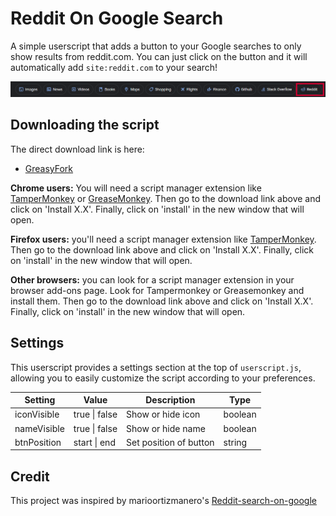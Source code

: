 # Reddit On Google Search

A simple userscript that adds a button to your Google searches to only show results from reddit.com. You can just click on the button and it will automatically add `site:reddit.com` to your search!

![Img](screenshot.png)

## Downloading the script

The direct download link is here:

- [GreasyFork](https://greasyfork.org/en/scripts/462356-reddit-on-google-search)

**Chrome users:** You will need a script manager extension like [TamperMonkey](https://addons.mozilla.org/en-US/firefox/addon/tampermonkey/) or [GreaseMonkey](https://addons.mozilla.org/en-US/firefox/addon/greasemonkey/). Then go to the download link above and click on 'Install X.X'. Finally, click on 'install' in the new window that will open.

**Firefox users:** you'll need a script manager extension like [TamperMonkey](https://chrome.google.com/webstore/detail/tampermonkey/dhdgffkkebhmkfjojejmpbldmpobfkfo?hl=en). Then go to the download link above and click on 'Install X.X'. Finally, click on 'install' in the new window that will open.

**Other browsers:** you can look for a script manager extension in your browser add-ons page. Look for Tampermonkey or Greasemonkey and install them. Then go to the download link above and click on 'Install X.X'. Finally, click on 'install' in the new window that will open.

## Settings

This userscript provides a settings section at the top of `userscript.js`, allowing you to easily customize the script according to your preferences.

| Setting | Value | Description | Type |  
|---|---|---|---|
| iconVisible | true \| false | Show or hide icon | boolean |  
| nameVisible | true \| false | Show or hide name | boolean |  
| btnPosition | start \| end | Set position of button | string |  

## Credit

This project was inspired by marioortizmanero's [Reddit-search-on-google](https://github.com/marioortizmanero/reddit-search-on-google)
